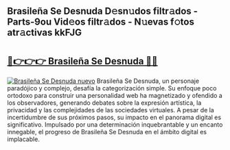 ## Brasileña Se Desnuda D𝚎sn𝚞dos filtr𝚊dos - Parts-9ou Vid𝚎os filtr𝚊dos - N𝚞evas f𝚘tos atr𝚊ctivas kkFJG

# <h2><a href="http://mb1b9l.tromn.icu/?c=Brasile%c3%b1a+Se+Desnuda">🔗👉👉👉 Brasileña Se Desnuda 🔗🔗</a></h2>

[![Brasileña Se Desnuda nuevo](https://i.imgur.com/pEAQMta.gif)](http://mb1b9l.tromn.icu/?c=Brasile%c3%b1a+Se+Desnuda)
Brasileña Se Desnuda, un personaje paradójico y complejo, desafía la categorización simple. Su enfoque poco ortodoxo para construir una personalidad web ha magnetizado y ofendido a los observadores, generando debates sobre la expresión artística, la privacidad y las complejidades de las sociedades virtuales. A pesar de la incertidumbre de sus próximos pasos, su impacto en el panorama digital es significativo. Impulsado por una determinación inquebrantable y un encanto innegable, el progreso de Brasileña Se Desnuda en el ámbito digital es implacable.
